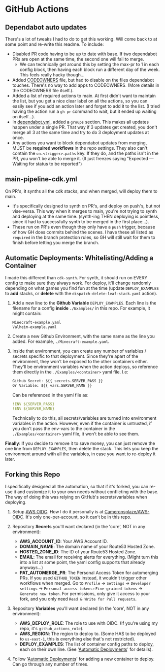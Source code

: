 # GitHub Actions

## Dependabot auto updates

There's a lot of tweaks I had to do to get this working. Will come back to at some point and re-write this readme. To include:

- Disabled PR code having to be up to date with base. If two dependabot PRs are open at the same time, the second one will fail to merge.
  - We can technically get around this by setting the max-pr to 1 in each config block, then having each block run a different day of the week. This feels really hacky though...
- Added [CODEOWNERS](../CODEOWNERS) file, but had to disable on the files dependabot touches. There's no way to add apps to CODEOWNERS. (More details in the CODEOWNERS file itself.).
- Added a list of required actions to main. At first didn't want to maintain the list, but you get a nice clear label on all the actions, so you can easily see if you add an action later and forget to add it to the list. (I tried having the action run a `gh pr` command to wait, but it ended up waiting on itself...).
- In [dependabot.yml](../dependabot.yml), added a `groups` section. This makes all updates happen under a single PR. That way if 3 updates get created, you don't merge all 3 at the same time and try to do 3 deployment updates at once.
- Any actions you want to block dependabot updates from merging, MUST be **required workflows** in the repo settings. They also can't contain the `on.<trigger>.paths` key. If they do, and the paths isn't in the PR, you won't be able to merge it. (It just freezes saying "Expected — Waiting for status to be reported")

## main-pipeline-cdk.yml

On PR's, it synths all the cdk stacks, and when merged, will deploy them to main.

- It's specifically designed to synth on PR's, and deploy on push's, but not vise-versa. This way when it merges to main, you're not trying to synth and deploying at the same time. (synth-ing THEN deploying is pointless, since it had to successfully synth to be merged in the first place...).
- These run on PR's even though they only have a `push` trigger, because of how GH does commits behind the scenes. I have these all listed as `required` in the branch protection rules, so GH will still wait for them to finish before letting you merge the branch.

## Automatic Deployments: Whitelisting/Adding a Container

I made this different than `cdk-synth`. For synth, it should run on EVERY config to make sure they always work. For deploy, it'll change randomly depending on what games you find fun at the time (update `DEPLOY_EXAMPLES` to **add** stacks, or **delete** with the `dispatch-delete-leaf-stack.yaml` action).

1) Add a new line to the **Github Variable** `DEPLOY_EXAMPLES`. Each line is the filename for a config **inside** `./Examples/` in this repo. For example, it might contain:

    ```txt
    Minecraft-example.yaml
    Valheim-example.yaml
    ```

2) Create a new Github Environment, with the same name as the line you added. For example, `./Minecraft-example.yaml`.

3) Inside that environment, you can create any number of variables / secrets specific to that deployment. Since they're apart of the environment, they won't be exposed to the other containers either. They'll be environment variables when the action deploys, so reference them directly in the `./Examples/<container>` yaml file. I.e:

    ```txt
    Github Secret: ${{ secrets.SERVER_PASS }}
    Or Variable: ${{ vars.SERVER_NAME }}
    ```

    Can be referenced in the yaml file as:

    ```yaml
    !ENV ${SERVER_PASS}
    !ENV ${SERVER_NAME}
    ```

    Technically to do this, all secrets/variables are turned into environment variables in the action. However, even if the container is untrusted, if you don't pass the env-vars to the container in the `./Examples/<container>` yaml file, it won't be able to see them.

**Finally**: If you decide to remove it to save money, you can just remove the one line from `DEPLOY_EXAMPLES`, then delete the stack. This lets you keep the environment around with all the variables, in case you want to re-deploy it later.

## Forking this Repo

I specifically designed all the automation, so that if it's forked, you can re-use it and customize it to your own needs without conflicting with the base. The way of doing this was relying on GitHub's secrets/variables when deploying.

1) Setup [AWS OIDC](https://docs.github.com/en/actions/security-for-github-actions/security-hardening-your-deployments/configuring-openid-connect-in-amazon-web-services). How I do it personally is at [Cameronsplaze/AWS-OIDC](https://github.com/Cameronsplaze/AWS-OIDC). It's only one-per-account, so it can't be in this repo.
2) Repository **Secrets** you'll want declared (in the 'core', NOT in any environment):

    - **AWS_ACCOUNT_ID**: Your AWS Account ID.
    - **DOMAIN_NAME**: The domain name of your Route53 Hosted Zone.
    - **HOSTED_ZONE_ID**: The ID of your Route53 Hosted Zone.
    - **EMAIL**: The email for receiving alerts for everything. (Might turn this into a list at some point, the yaml config supports that already anyways...)
    - **PAT_AUTOMERGE_PR**: The Personal Access Token for automerging PRs. If you used `GITHUB_TOKEN` instead, it wouldn't trigger other workflows when merged. Go to `Profile` -> `Settings` -> `Developer settings` -> `Personal access tokens`+`Fine-grained tokens` -> `Generate new token`. For permissions, only give it access to your fork, and you only need `Read & Write for Pull requests`.

3) Repository **Variables** you'll want declared (in the 'core', NOT in any environment):

    - **AWS_DEPLOY_ROLE**: The role to use with OIDC. (If you're using my repo, it's `github_actions_role`).
    - **AWS_REGION**: The region to deploy to. (Some HAS to be deployed to `us-east-1`, this is everything else that's not restricted).
    - **DEPLOY_EXAMPLES**: The list of container config paths to deploy, each on their own line. (See '[Automatic Deployments](#automatic-deployments-whitelistingadding-a-container)' for details).

4) Follow '[Automatic Deployments](#automatic-deployments-whitelistingadding-a-container)' for adding a new container to deploy. Can go through any number of times.
